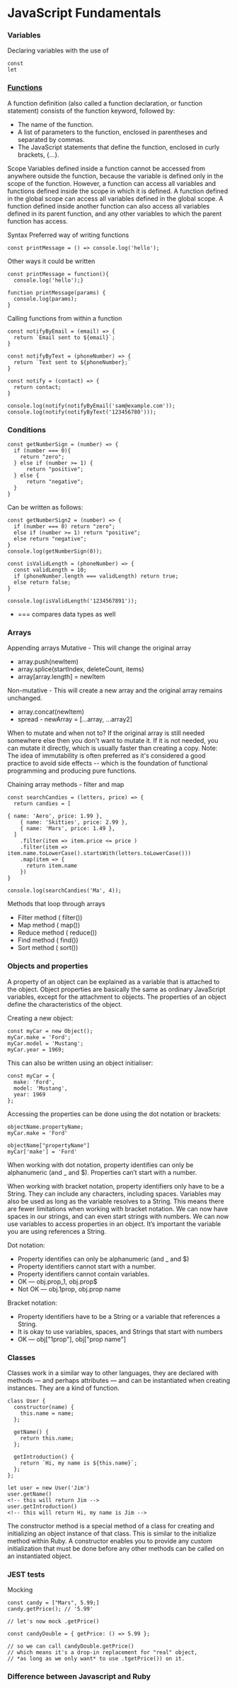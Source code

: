 # JavaScript Fundamentals

### Variables
Declaring variables with the use of 
```
const
let
```

### [Functions](https://developer.mozilla.org/en-US/docs/Web/JavaScript/Guide/Functions#defining_functions)
A function definition (also called a function declaration, or function statement) consists of the function keyword, followed by:

* The name of the function.
* A list of parameters to the function, enclosed in parentheses and separated by commas.
* The JavaScript statements that define the function, enclosed in curly brackets, {...}.

Scope
Variables defined inside a function cannot be accessed from anywhere outside the function, because the variable is defined only in the scope of the function. However, a function can access all variables and functions defined inside the scope in which it is defined.
A function defined in the global scope can access all variables defined in the global scope. A function defined inside another function can also access all variables defined in its parent function, and any other variables to which the parent function has access.

Syntax
Preferred way of writing functions
```
const printMessage = () => console.log('hello');
```

Other ways it could be written
```
const printMessage = function(){
  console.log('hello');}

function printMessage(params) {
  console.log(params);
}
```

Calling functions from within a function
```
const notifyByEmail = (email) => {
  return `Email sent to ${email}`;
}

const notifyByText = (phoneNumber) => {
  return `Text sent to ${phoneNumber};`
}

const notify = (contact) => {
  return contact;
}

console.log(notify(notifyByEmail('sam@example.com'));
console.log(notify(notifyByText('123456780')));
```

### Conditions
```
const getNumberSign = (number) => {
  if (number === 0){
    return "zero";
  } else if (number >= 1) {
      return "positive";
  } else {
      return "negative";
  }
}
```

Can be written as follows:
```
const getNumberSign2 = (number) => {
  if (number === 0) return "zero";
  else if (number >= 1) return "positive";
  else return "negative";
}
console.log(getNumberSign(0));

const isValidLength = (phoneNumber) => {
  const validLength = 10;
  if (phoneNumber.length === validLength) return true;
  else return false;
}

console.log(isValidLength('1234567891'));
```
* === compares data types as well

### Arrays
Appending arrays
Mutative - This will change the original array
* array.push(newItem)
* array.splice(startIndex, deleteCount, items)
* array[array.length] = newItem

Non-mutative - This will create a new array and the original array remains unchanged.
* array.concat(newItem)
* spread - newArray = [...array, ...array2]

When to mutate and when not to?
If the original array is still needed somewhere else then you don't want to mutate it. If it is not needed, you can mutate it directly, which is usually faster than creating a copy.
Note: The idea of immutability is often preferred as it's considered a good practice to avoid side effects -- which is the foundation of functional programming and producing pure functions.

Chaining array methods - filter and map

```
const searchCandies = (letters, price) => {
  return candies = [
    
{ name: 'Aero', price: 1.99 },
    { name: 'Skitties', price: 2.99 },
    { name: 'Mars', price: 1.49 },
  ]
    .filter(item => item.price <= price )
    .filter(item => item.name.toLowerCase().startsWith(letters.toLowerCase()))
    .map(item => {
      return item.name
    })
}

console.log(searchCandies('Ma', 4));
```

Methods that loop through arrays
* Filter method ( filter())
* Map method ( map())
* Reduce method ( reduce())
* Find method ( find())
* Sort method ( sort())

### Objects and properties
A property of an object can be explained as a variable that is attached to the object. Object properties are basically the same as ordinary JavaScript variables, except for the attachment to objects. The properties of an object define the characteristics of the object. 

Creating a new object:
```
const myCar = new Object();
myCar.make = 'Ford';
myCar.model = 'Mustang';
myCar.year = 1969;
```

This can also be written using an object initialiser:
```
const myCar = {
  make: 'Ford',
  model: 'Mustang',
  year: 1969
};
```

Accessing the properties can be done using the dot notation or brackets:
```
objectName.propertyName;
myCar.make = 'Ford'

objectName["propertyName"]
myCar['make'] = 'Ford'
```

When working with dot notation, property identifies can only be alphanumeric (and _ and $). Properties can’t start with a number.

When working with bracket notation, property identifiers only have to be a String. They can include any characters, including spaces. Variables may also be used as long as the variable resolves to a String. This means there are fewer limitations when working with bracket notation. We can now have spaces in our strings, and can even start strings with numbers. We can now use variables to access properties in an object. It’s important the variable you are using references a String.

Dot notation:
* Property identifies can only be alphanumeric (and _ and $)
* Property identifiers cannot start with a number.
* Property identifiers cannot contain variables.
* OK — obj.prop_1, obj.prop$
* Not OK — obj.1prop, obj.prop name

Bracket notation:
* Property identifiers have to be a String or a variable that references a String.
* It is okay to use variables, spaces, and Strings that start with numbers
* OK — obj["1prop"], obj["prop name"]

### Classes
Classes work in a similar way to other languages, they are declared with methods — and perhaps attributes — and can be instantiated when creating instances. They are a kind of function. 
```
class User {
  constructor(name) {
    this.name = name;
  };

  getName() {
    return this.name;
  };

  getIntroduction() {
    return `Hi, my name is ${this.name}`;
  };
};

let user = new User('Jim')
user.getName()
<!-- this will return Jim -->
user.getIntroduction() 
<!-- this will return Hi, my name is Jim -->

```
The constructor method is a special method of a class for creating and initializing an object instance of that class. This is similar to the initialize method within Ruby. A constructor enables you to provide any custom initialization that must be done before any other methods can be called on an instantiated object.

### JEST tests
Mocking
```
const candy = ["Mars", 5.99;]
candy.getPrice(); // '5.99'

// let's now mock .getPrice()

const candyDouble = { getPrice: () => 5.99 };

// so we can call candyDouble.getPrice()
// which means it's a drop-in replacement for "real" object,
// *as long as we only want* to use .tgetPrice()) on it.
```

### Difference between Javascript and Ruby





